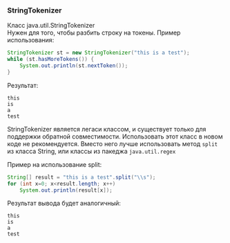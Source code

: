 ### StringTokenizer

Класс java.util.StringTokenizer  
Нужен для того, чтобы разбить строку на токены. Пример использования:
```java
StringTokenizer st = new StringTokenizer("this is a test");
while (st.hasMoreTokens()) {
    System.out.println(st.nextToken());
}
```

Результат:
```text
this
is
a
test
```

StringTokenizer является легаси классом, и существует только для поддержки обратной совместимости. 
Использовать этот класс в новом коде не рекомендуется. Вместо него лучше использовать метод `split` из класса String,
или классы из пакеджа `java.util.regex`

Пример на использование split:
```java
String[] result = "this is a test".split("\\s");
for (int x=0; x<result.length; x++)
    System.out.println(result[x]);
```

Результат вывода будет аналогичный:
```text
this
is
a
test
```

